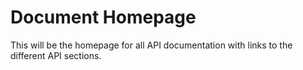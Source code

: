 # Document Homepage #

This will be the homepage for all API documentation with links to the different API sections.